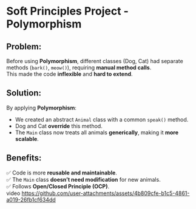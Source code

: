 # Soft Principles Project - Polymorphism

## Problem:
Before using **Polymorphism**, different classes (Dog, Cat) had separate methods (`bark()`, `meow()`), requiring **manual method calls**.  
This made the code **inflexible** and **hard to extend**.

## Solution:
By applying **Polymorphism**:
- We created an abstract `Animal` class with a common `speak()` method.
- Dog and Cat **override** this method.
- The `Main` class now treats all animals **generically**, making it **more scalable**.

## Benefits:
✅ Code is more **reusable and maintainable**.  
✅ The `Main` class **doesn’t need modification** for new animals.  
✅ Follows **Open/Closed Principle (OCP)**.  
video 
https://github.com/user-attachments/assets/4b809cfe-b1c5-4861-a019-26fb1cf634dd
